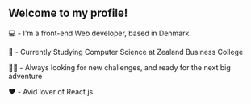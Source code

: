 ## Welcome to my profile!
💻 - I'm a front-end Web developer, based in Denmark.

📗 - Currently Studying Computer Science at Zealand Business College

🧗‍♂️ - Always looking for new challenges, and ready for the next big adventure

❤️ - Avid lover of React.js

<!--
**LasseHindsberg/LasseHindsberg** is a ✨ _special_ ✨ repository because its `README.md` (this file) appears on your GitHub profile.

Here are some ideas to get you started:

- 🔭 I’m currently working on ...
- 🌱 I’m currently learning ...
- 👯 I’m looking to collaborate on ...
- 🤔 I’m looking for help with ...
- 💬 Ask me about ...
- 📫 How to reach me: ...
- 😄 Pronouns: ...
- ⚡ Fun fact: ...
